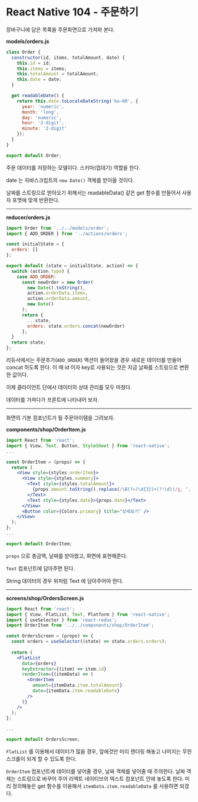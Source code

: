 # React Native 104 - 주문하기



장바구니에 담은 목록을 주문화면으로 가져와 본다.



**models/orders.js**

```javascript
class Order {
  constructor(id, items, totalAmount, date) {
    this.id = id;
    this.items = items;
    this.totalAmount = totalAmount;
    this.date = date;
  }

  get readableDate() {
    return this.date.toLocaleDateString('ko-KR', {
      year: 'numeric',
      month: 'long',
      day: 'numeric',
      hour: '2-digit',
      minute: '2-digit'
    });
  }
}

export default Order;

```

주문 데이터를 저장하는 모델이다. 스키마(껍데기) 역할을 한다.

date 는 자바스크립트의 `new Date()` 객체를 받아올 것이다. 

날짜를 스트링으로 받아오기 위해서는 readableData() 같은 get 함수를 만들어서 사용자 포맷에 맞게 반환한다.





---

**reducer/orders.js**

```javascript
import Order from '../../models/order';
import { ADD_ORDER } from '../actions/orders';

const initialState = {
  orders: []
};

export default (state = initialState, action) => {
  switch (action.type) {
    case ADD_ORDER:
      const newOrder = new Order(
        new Date().toString(),
        action.orderData.items,
        action.orderData.amount,
        new Date()
      );
      return {
        ...state,
        orders: state.orders.concat(newOrder)
      };
  }
  return state;
};

```



리듀서에서는 주문추가(`ADD_ORDER`) 액션이 들어왔을 경우 새로운 데이터를 만들어 concat 하도록 한다. 이 때 id 이자 key로 사용되는 것은 지금 날짜를 스트링으로 변환한 값이다.



이제 클라이언트 단에서 데이터의 상태 관리를 모두 마쳤다.

데이터를 가져다가 프론트에 나타내어 보자.



---

화면의 기본 컴포넌트가 될 주문아이템을 그려보자.

**components/shop/OrderItem.js**

```jsx
import React from 'react';
import { View, Text, Button, StyleSheet } from 'react-native';
...

const OrderItem = (props) => {
  return (
    <View style={styles.orderItem}>
      <View style={styles.summary}>
        <Text style={styles.totalAmount}>
          {props.amount.toString().replace(/\B(?=(\d{3})+(?!\d))/g, ',')}원
        </Text>
        <Text style={styles.date}>{props.date}</Text>
      </View>
      <Button color={Colors.primary} title="상세보기" />
    </View>
  );
};
...

export default OrderItem;
```

`props` 으로 총금액, 날짜를 받아왔고, 화면에 표현해준다.

`Text` 컴포넌트에 담아주면 된다.

String 데이터의 경우 위처럼 Text 에 담아주어야 한다.



---

**screens/shop/OrdersScreen.js**

```jsx
import React from 'react';
import { View, FlatList, Text, Platform } from 'react-native';
import { useSelector } from 'react-redux';
import OrderItem from '../../components/shop/OrderItem';

const OrdersScreen = (props) => {
  const orders = useSelector((state) => state.orders.orders);
  
  return (
    <FlatList
      data={orders}
      keyExtractor={(item) => item.id}
      renderItem={(itemData) => (
        <OrderItem
          amount={itemData.item.totalAmount}
          date={itemData.item.readableDate}
        />
      )}
    />
  );
};

...

export default OrdersScreen;

```

`FlatList` 를 이용해서 데이터가 많을 경우, 앞에것만 미리 렌더링 해놓고 나머지는 무한 스크롤이 되게 할 수 있도록 한다.

`OrderItem` 컴포넌트에 데이터를 넣어줄 경우, 날짜 객체를 넣어줄 때 주의한다. 날짜 객체는 스트링으로 바꾸어 주어 리액트 네이티브의 텍스트 컴포넌트 안에 놓도록 한다. 미리 정의해놓은 get 함수를 이용해서  `itemData.item.readableDate` 를 사용하면 되겠다.







